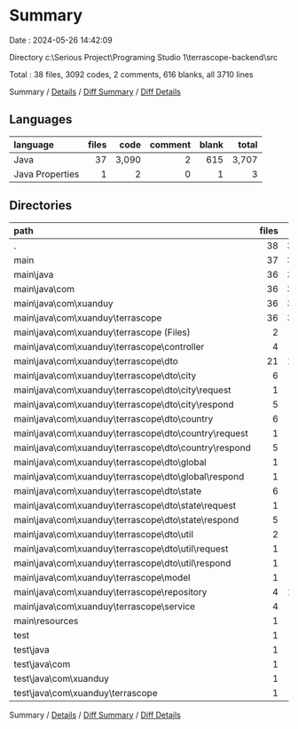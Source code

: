 # Summary

Date : 2024-05-26 14:42:09

Directory c:\\Serious Project\\Programing Studio 1\\terrascope-backend\\src

Total : 38 files,  3092 codes, 2 comments, 616 blanks, all 3710 lines

Summary / [Details](details.md) / [Diff Summary](diff.md) / [Diff Details](diff-details.md)

## Languages
| language | files | code | comment | blank | total |
| :--- | ---: | ---: | ---: | ---: | ---: |
| Java | 37 | 3,090 | 2 | 615 | 3,707 |
| Java Properties | 1 | 2 | 0 | 1 | 3 |

## Directories
| path | files | code | comment | blank | total |
| :--- | ---: | ---: | ---: | ---: | ---: |
| . | 38 | 3,092 | 2 | 616 | 3,710 |
| main | 37 | 3,083 | 2 | 611 | 3,696 |
| main\\java | 36 | 3,081 | 2 | 610 | 3,693 |
| main\\java\\com | 36 | 3,081 | 2 | 610 | 3,693 |
| main\\java\\com\\xuanduy | 36 | 3,081 | 2 | 610 | 3,693 |
| main\\java\\com\\xuanduy\\terrascope | 36 | 3,081 | 2 | 610 | 3,693 |
| main\\java\\com\\xuanduy\\terrascope (Files) | 2 | 28 | 0 | 8 | 36 |
| main\\java\\com\\xuanduy\\terrascope\\controller | 4 | 224 | 0 | 46 | 270 |
| main\\java\\com\\xuanduy\\terrascope\\dto | 21 | 1,123 | 0 | 369 | 1,492 |
| main\\java\\com\\xuanduy\\terrascope\\dto\\city | 6 | 353 | 0 | 119 | 472 |
| main\\java\\com\\xuanduy\\terrascope\\dto\\city\\request | 1 | 18 | 0 | 7 | 25 |
| main\\java\\com\\xuanduy\\terrascope\\dto\\city\\respond | 5 | 335 | 0 | 112 | 447 |
| main\\java\\com\\xuanduy\\terrascope\\dto\\country | 6 | 321 | 0 | 107 | 428 |
| main\\java\\com\\xuanduy\\terrascope\\dto\\country\\request | 1 | 24 | 0 | 8 | 32 |
| main\\java\\com\\xuanduy\\terrascope\\dto\\country\\respond | 5 | 297 | 0 | 99 | 396 |
| main\\java\\com\\xuanduy\\terrascope\\dto\\global | 1 | 73 | 0 | 22 | 95 |
| main\\java\\com\\xuanduy\\terrascope\\dto\\global\\respond | 1 | 73 | 0 | 22 | 95 |
| main\\java\\com\\xuanduy\\terrascope\\dto\\state | 6 | 342 | 0 | 109 | 451 |
| main\\java\\com\\xuanduy\\terrascope\\dto\\state\\request | 1 | 24 | 0 | 8 | 32 |
| main\\java\\com\\xuanduy\\terrascope\\dto\\state\\respond | 5 | 318 | 0 | 101 | 419 |
| main\\java\\com\\xuanduy\\terrascope\\dto\\util | 2 | 34 | 0 | 12 | 46 |
| main\\java\\com\\xuanduy\\terrascope\\dto\\util\\request | 1 | 17 | 0 | 6 | 23 |
| main\\java\\com\\xuanduy\\terrascope\\dto\\util\\respond | 1 | 17 | 0 | 6 | 23 |
| main\\java\\com\\xuanduy\\terrascope\\model | 1 | 24 | 1 | 7 | 32 |
| main\\java\\com\\xuanduy\\terrascope\\repository | 4 | 1,510 | 0 | 128 | 1,638 |
| main\\java\\com\\xuanduy\\terrascope\\service | 4 | 172 | 1 | 52 | 225 |
| main\\resources | 1 | 2 | 0 | 1 | 3 |
| test | 1 | 9 | 0 | 5 | 14 |
| test\\java | 1 | 9 | 0 | 5 | 14 |
| test\\java\\com | 1 | 9 | 0 | 5 | 14 |
| test\\java\\com\\xuanduy | 1 | 9 | 0 | 5 | 14 |
| test\\java\\com\\xuanduy\\terrascope | 1 | 9 | 0 | 5 | 14 |

Summary / [Details](details.md) / [Diff Summary](diff.md) / [Diff Details](diff-details.md)